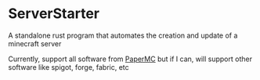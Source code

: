  # ServerStarter
 
A standalone rust program that automates the creation and update of a minecraft server

Currently, support all software from [PaperMC](https://papermc.io/) but if I can, will support other software like 
spigot, forge, fabric, etc